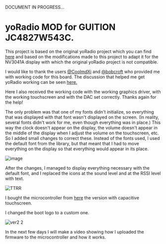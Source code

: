 DOCUMENT IN PROGRESS...

# yoRadio MOD for GUITION JC4827W543C.

This project is based on the original yoRadio project which you can find [here](https://github.com/e2002/yoradio) and based on the modifications made to this project to adapt it for the NV3041A display with which the original yoRadio project is not compatible.

I would like to thank the users [@CoolmdXi](https://github.com/CoolmdXi) and [@bobcroft](https://github.com/bobcroft)
who provided me with working code for this board.
The discussion that helped me get yoRadio working can be seen [here.](https://github.com/e2002/yoradio/issues/105)

Here I also received the working code with the working graphics driver, with the working touchscreen and with the DAC set correctly.
Thanks again for the help!

The only problem was that one of my fonts didn't initialize, so everything that was displayed with that font wasn't displayed on the screen. (In reality, several fonts didn't work for me, even though everything was in place.)
This way the clock doesn't appear on the display, the volume doesn't appear in the middle of the display when I adjust the volume on the touchscreen, etc.
So I added small changes to correct these.
Instead of the fonts used, I used the default font from the library, but that meant that I had to move everything on the display so that everything would appear in its place.

![image](https://github.com/user-attachments/assets/33d490fb-beec-4558-ac61-773df08958cb)

After the changes, I managed to display everything necessary with the default font, and I replaced the icons at the sound level and at the RSSI level with text.

![TTRR](https://github.com/user-attachments/assets/9dcf861a-cdf0-4b13-8958-604f3bdf259e)

I bought the microcontroller from [here](https://www.aliexpress.com/item/1005006729377800.html) the version with capacitive touchscreen.

I changed the boot logo to a custom one.

![ver2 2](https://github.com/user-attachments/assets/ea266052-0179-47a4-a38c-c418438a7dc8)

In the next few days I will make a video showing how I uploaded the firmware to the microcontroller and how it works.
